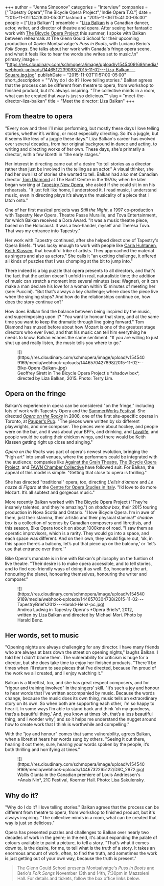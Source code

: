 +++
author = "Jenna Simeonov"
categories = "Interview"
companies = ["Tapestry Opera","The Bicycle Opera Project","Indie Opera T.O."]
date = "2015-11-01T14:28:00-05:00"
lastmod = "2015-11-06T15:41:00-05:00"
people = ["Liza Balkan"]
preamble = "[Liza Balkan](/scene/people/liza-balkan/) is a Canadian dancer, actor, writer, and director of theatre and opera. After seeing her fantastic work with [The Bicycle Opera Project](/in-review-shadow-box/) this summer, I spoke with Balkan between rehearsals at The Glenn Gould School for their upcoming production of Xavier Montsalvatge's *Puss in Boots*, with Luciano Berio's *Folk Songs*. She talks about her work with Canada's fringe opera scene, and what it feels like to hear the words she writes set to music.\n"
primary_image = "https://res.cloudinary.com/schmopera/image/upload/v1545409169/media/webhook-uploads/1446512239093/2015-11-02---Liza-Balkan---Square.jpg.jpg"
publishDate = "2015-11-03T11:57:00-05:00"
short_description = "&quot;Why do I do it? I love telling stories.&quot; Balkan agrees that the process can be different from theatre to opera, from workshop to finished product, but it&#039;s always inspiring. &quot;The collective minds in a room, what can be created that way is just so delicious.&quot;"
slug = "meet-the-director-liza-balkan"
title = "Meet the director: Liza Balkan"
+++

## From theatre to opera

"Every now and then I’ll miss performing, but mostly these days I love telling stories, whether it’s writing, or most especially directing. So it’s a juggle, but it seems like less of a juggle these days." Liza Balkan's career has evolved over several decades, from her original background in dance and acting, to writing and directing works of her own. These days, she's primarily a director, with a few libretti in "the early stages."

Her interest in directing came out of a desire "to tell stories as a director rather than just be involved in the telling as an actor." A visual thinker, she had her own list of stories she wanted to tell. Balkan had also met Canadian director [Tom Diamond](//tom-diamond-on-directing-opera/) at The Banff Centre in the 1970s; when he later began working at [Tapestry New Opera](/scene/companies/tapestry-opera/), she asked if she could sit in on his rehearsals. "It just felt like home, I understood it. I read music, I understand music, even in directing plays it’s always the musicality of a piece that I latch onto."

One of her first musical projects was *Still the Night*, a 1997 co-production with Tapestry New Opera, Theatre Passe Muraille, and Tova Entertainment, for which Balkan received a Dora Award. "It was a music theatre piece, based on the Holocaust. It was a two-hander, myself and Theresa Tova. That was my entrance into Tapestry."

Her work with Tapestry continued, after she helped direct one of Tapestry's Opera Briefs. "I was lucky enough to work with people like [Carla Huhtanen](/scene/people/carla-huhtanen/), [Keith Klassen](/scene/people/keith-klassen/), that beautiful tribe of artists. They approached the material as singers and also as actors." She calls it "an exciting challenge, it offered all kinds of puzzles that I was chomping at the bit to jump into."

There indeed is a big puzzle that opera presents to all directors, and that's the fact that the action doesn't unfold in real, naturalistic time; the addition of music can stretch a moment into several minutes (see: Wagner), or it can make a man declare his love for a woman within 15 minutes of meeting her (see: Puccini). "But that’s always a key challenge; where does the piece live when the singing stops? And how do the relationships continue on, how does the story continue on?"

How does Balkan find the balance between being inspired by the music, and superimposing upon it? "You want to honour that story, and at the same time you want to keep the dramatic through line going forward." Tom Diamond has mused before about how Mozart is one of the greatest stage directors who ever lived, and that his music can tell him everything he needs to know. Balkan echoes the same sentiment: "If you are willing to just shut up and really listen, the music tells you where to go."

<figure data-type="image">
![](https://res.cloudinary.com/schmopera/image/upload/v1545409169/media/webhook-uploads/1446570427898/2015-11-02---Bike-Opera-Balkan-.jpg)
<figcaption>Geoffrey Sirett in The Bicycle Opera Project's *shadow box*, directed by Liza Balkan, 2015. Photo: Terry Lim.</figcaption>
</figure>

## Opera on the fringe

Balkan's experience in opera can be considered "on the fringe," including lots of work with Tapestry Opera and the [SummerWorks Festival](http://summerworks.ca/2015/). She directed [*Opera on the Rocks*](http://www.thegate.ca/reviews/01561/toronto-fringe-08-opera-on-the-rocks/) in 2008, one of the first site-specific operas in Toronto, at [Pauper's Pub](http://www.pauperspub.com/home). "The pieces were written by six different playwrights, and one composer. The pieces were about hockey, and people were on the bar, and it was about your BFFs, and drinking, and [Lavalife](https://www.lavalife.com/), and people would be eating their chicken wings, and there would be Keith Klassen getting right up close and singing." 

*Opera on the Rocks* was part of opera's newest evolution, bringing the "high art" into small venues, where the performers could be integrated with the audience; companies like [Against the Grain Theatre](/scene/companies/against-the-grain-theatre/), [The Bicycle Opera Project](/scene/companies/the-bicycle-opera-project/), and [FAWN Chamber Collective](/scene/companies/fawn-chamber-collective/) have followed suit. For Balkan, the appeal of this model is simple: "Getting that close to opera is thrilling."

She has directed "traditional" opera, too, directing *L'elisir d'amore* and *Le nozze di Figaro* at the [Centre for Opera Studies in Italy](/cosi-centre-for-opera-studies-in-italy/). "I’d love to do more Mozart. It’s all subtext and gorgeous music."

More recently Balkan worked with The Bicycle Opera Project ("They’re insanely talented, and they’re amazing.") on *shadow box*, their 2015 touring production in Nova Scotia and Ontario. "I love Bicycle Opera. I’m in awe of them, just their stamina, their artistic and their physical stamina!" *shadow box* is a collection of scenes by Canadian composers and librettists, and this season, Bike Opera took it on about 1000kms of road. "I saw them as operatic improvisors, which is a rarity. They would go into a space, and each space was different. And on their own, they would figure out, ‘ok, in this space there’s a balcony, let’s put that piece up on the balcony,' or ‘let’s use that entrance over there.’"

Bike Opera's mandate is in line with Balkan's philosophy on the funtion of live theatre. "Their desire is to make opera accessible, and to tell stories, and to find eco-friendly ways of doing it as well. So, honouring the art, honouring the planet, honouring themselves, honouring the writer and composer."

<figure data-type="image">
![](https://res.cloudinary.com/schmopera/image/upload/v1545409169/media/webhook-uploads/1446570304738/2015-11-02---TapestryBriefs2012---Harold-Henz-pc.jpg)
<figcaption>Andrea Ludwig in Tapestry Opera's *Opera Briefs*, 2012, written by Liza Balkan and directed by Michael Mori. Photo by Harald Benz.</figcaption>
</figure>

## Her words, set to music

"Opening nights are always challenging for any director. I have many friends who are always at bars down the street on opening nights," laughs Balkan. I told her I didn't blame them. The vulnerability for criticism is huge for a director, but she does take time to enjoy her finished products. "There’ll be times when I’ll return to see pieces that I’ve directed, because I’m proud of the work we all created, and I enjoy watching it."

Balkan is a librettist, too, and she has great respect composers, and for "rigour and training involved" in the singers' skill. "It’s such a joy and honour to hear words that I’ve written accompanied by music. Because the words change, because the music does its own thing, music tells an extraordinary story on its own. So when both are supporting each other, I’m so happy to hear it. In some ways I’m able to stand back and think 'oh my goodness, that’s a beautiful thing.’ And, you know at times ‘oh, that’s a less beautiful thing, and I wonder why’, and so it helps me understand the nugget around how to create work that I think is worthwhile and compelling."

With the "joy and honour" comes that same vulnerability, agrees Balkan, when a librettist hears her words sung by others. "Seeing it out there, hearing it out there, sure, hearing your words spoken by the people, it’s both thrilling and horrifying at times."

<figure data-type="image">
![](https://res.cloudinary.com/schmopera/image/upload/v1545409169/media/webhook-uploads/1446732265122/DSC_2972.jpg)
<figcaption>Wallis Giunta in the Canadian premiere of Louis Andriessen's *Anais Nin*, 21C Festival, Koerner Hall. Photo: Lisa Sakulensky.</figcaption>
</figure>

## Why do it?

"Why do I do it? I love telling stories." Balkan agrees that the process can be different from theatre to opera, from workshop to finished product, but it's always inspiring. "The collective minds in a room, what can be created that way is just so delicious."

Opera has presented puzzles and challenges to Balkan over nearly two decades of work in the genre; in the end, it's about expanding the palate of colours available to paint a picture, to tell a story. "That’s what it comes down to, is the desire, for me, to tell what is the truth of a story. It takes an enormous amount of work, often, to find the truth, and sometimes the work is just getting out of your own way, because the truth is present."

>The Glenn Gould School presents Montsalvatge's *Puss in Boots* and Berio's *Folk Songs* November 13th and 14th, 7:30pm in Mazzoleni Hall. For details and tickets, follow the box office links below.
